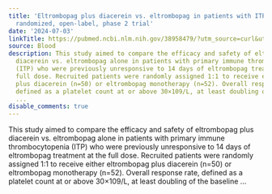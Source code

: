 ```yaml
---
title: 'Eltrombopag plus diacerein vs. eltrombopag in patients with ITP: a multicenter,
  randomized, open-label, phase 2 trial'
date: '2024-07-03'
linkTitle: https://pubmed.ncbi.nlm.nih.gov/38958479/?utm_source=curl&utm_medium=rss&utm_campaign=journals&utm_content=7603509&fc=None&ff=20240703181948&v=2.18.0.post9+e462414
source: Blood
description: This study aimed to compare the efficacy and safety of eltrombopag plus
  diacerein vs. eltrombopag alone in patients with primary immune thrombocytopenia
  (ITP) who were previously unresponsive to 14 days of eltrombopag treatment at the
  full dose. Recruited patients were randomly assigned 1:1 to receive either eltrombopag
  plus diacerein (n=50) or eltrombopag monotherapy (n=52). Overall response rate,
  defined as a platelet count at or above 30×109/L, at least doubling of the baseline
  ...
disable_comments: true
---
```

This study aimed to compare the efficacy and safety of eltrombopag plus diacerein vs. eltrombopag alone in patients with primary immune thrombocytopenia (ITP) who were previously unresponsive to 14 days of eltrombopag treatment at the full dose. Recruited patients were randomly assigned 1:1 to receive either eltrombopag plus diacerein (n=50) or eltrombopag monotherapy (n=52). Overall response rate, defined as a platelet count at or above 30×109/L, at least doubling of the baseline ...